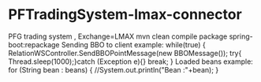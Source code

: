 # PFTradingSystem-lmax-connector
PFG trading system , Exchange=LMAX
mvn clean compile package spring-boot:repackage
Sending BBO to client example:
    while(true) {
            RelationWSController.SendBBOPointMessage(new BBOMessage());
            try{
            Thread.sleep(1000);}catch (Exception e){}
            break;
        }
Loaded beans example:
        for (String bean : beans) {
            //System.out.println("Bean :"+bean);
        }

